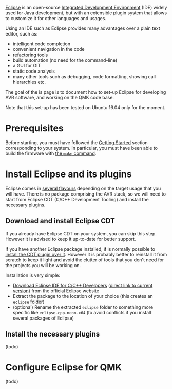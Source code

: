 [Eclipse](https://en.wikipedia.org/wiki/Eclipse_(software)) is an open-source [Integrated Development Environment](https://en.wikipedia.org/wiki/Integrated_development_environment) (IDE) widely used for Java development, but with an extensible plugin system that allows to customize it for other languages and usages.

Using an IDE such as Eclipse provides many advantages over a plain text editor, such as:
* intelligent code completion
* convenient navigation in the code
* refactoring tools
* build automation (no need for the command-line)
* a GUI for GIT
* static code analysis
* many other tools such as debugging, code formatting, showing call hierarchies etc.

The goal of the is page is to document how to set-up Eclipse for developing AVR software, and working on the QMK code base.

Note that this set-up has been tested on Ubuntu 16.04 only for the moment.

# Prerequisites
Before starting, you must have followed the [Getting Started](../#getting-started) section corresponding to your system. In particular, you must have been able to build the firmware with [the `make` command](../#the-make-command).

# Install Eclipse and its plugins
Eclipse comes in [several flavours](http://www.eclipse.org/downloads/eclipse-packages/) depending on the target usage that you will have. There is no package comprising the AVR stack, so we will need to start from Eclipse CDT (C/C++ Development Tooling) and install the necessary plugins.

## Download and install Eclipse CDT
If you already have Eclipse CDT on your system, you can skip this step. However it is advised to keep it up-to-date for better support.

If you have another Eclipse package installed, it is normally possible to [install the CDT plugin over it](https://eclipse.org/cdt/downloads.php). However it is probably better to reinstall it from scratch to keep it light and avoid the clutter of tools that you don't need for the projects you will be working on.

Installation is very simple:
* [Download Eclipse IDE for C/C++ Developers](http://www.eclipse.org/downloads/eclipse-packages/) ([direct link to current version](http://www.eclipse.org/downloads/packages/eclipse-ide-cc-developers/neonr)) from the official Eclipse website
* Extract the package to the location of your choice (this creates an `eclipse` folder)
* (optional) Rename the extracted `eclipse` folder to something more specific like `eclipse-cpp-neon-x64` (to avoid conflicts if you install several packages of Eclipse)

## Install the necessary plugins
(todo)

# Configure Eclipse for QMK
(todo)